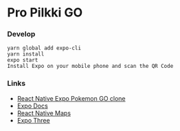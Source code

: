 # Pro Pilkki GO

### Develop

````
yarn global add expo-cli
yarn install
expo start
Install Expo on your mobile phone and scan the QR Code
````



### Links

* [React Native Expo Pokemon GO clone](https://github.com/Traviskn/react-native-exponent-pokemon-go)
* [Expo Docs](https://docs.expo.io/versions/latest/)
* [React Native Maps](https://github.com/react-community/react-native-maps)
* [Expo Three](https://github.com/expo/expo-three)
